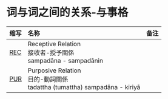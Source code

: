 # 词与词之间的关系-与事格

| 缩写 | 名称 | 备注 |
| :--- | :--- | :--- |
|[REC](dat-rec.md)|Receptive Relation<br>接收者-授予關係<br>sampadāna - sampadānin|
|[PUR](dat-pur.md)|Purposive Relation<br>目的-動詞關係<br>tadattha (tumattha) sampadāna - kiriyā|

